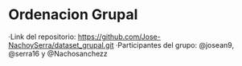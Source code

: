 # Ordenacion Grupal
·Link del repositorio: https://github.com/Jose-NachoySerra/dataset_grupal.git
·Participantes del grupo: @josean9, @serra16 y @Nachosanchezz
